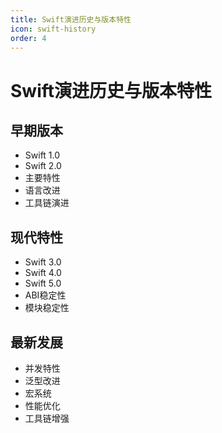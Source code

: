 ```yaml
---
title: Swift演进历史与版本特性
icon: swift-history
order: 4
---
```


# Swift演进历史与版本特性

## 早期版本
- Swift 1.0
- Swift 2.0
- 主要特性
- 语言改进
- 工具链演进

## 现代特性
- Swift 3.0
- Swift 4.0
- Swift 5.0
- ABI稳定性
- 模块稳定性

## 最新发展
- 并发特性
- 泛型改进
- 宏系统
- 性能优化
- 工具链增强
